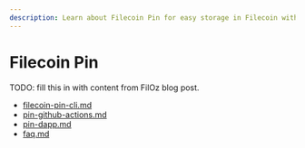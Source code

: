```yaml
---
description: Learn about Filecoin Pin for easy storage in Filecoin with retrieval using standard IPFS Mainnet tooling.
---
```


# Filecoin Pin

TODO: fill this in with content from FilOz blog post.

* [filecoin-pin-cli.md](filecoin-pin-cli.md "mention")
* [pin-github-actions.md](pin-github-actions.md "mention")
* [pin-dapp.md](pin-dapp.md "mention")
* [faq.md](faq.md "mention")
